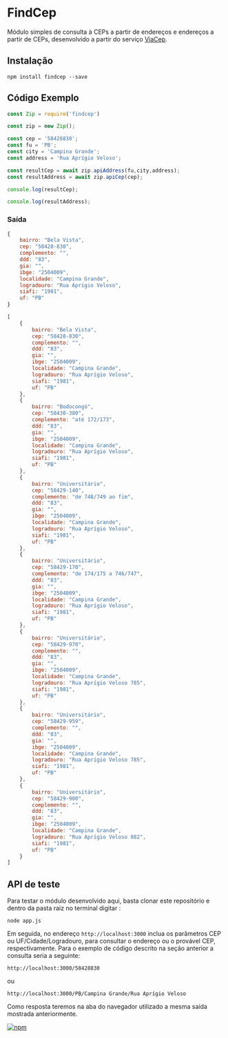 # FindCep

Módulo simples de consulta à CEPs a partir de endereços e endereços a partir de CEPs, desenvolvido a partir do serviço [ViaCep](https://viacep.com.br/).

## Instalação

```
npm install findcep --save
```

## Código Exemplo

```javascript
const Zip = require('findcep')

const zip = new Zip();

const cep = '58428830';
const fu = 'PB';
const city = 'Campina Grande';
const address = 'Rua Aprígio Veloso';

const resultCep = await zip.apiAddress(fu,city,address);
const resultAddress = await zip.apiCep(cep);

console.log(resultCep);

console.log(resultAddress);

```

### Saída

```javascript
{
    bairro: "Bela Vista", 
    cep: "58428-830", 
    complemento: "", 
    ddd: "83", 
    gia: "", 
    ibge: "2504009", 
    localidade: "Campina Grande", 
    logradouro: "Rua Aprígio Veloso", 
    siafi: "1981", 
    uf: "PB"
}

[
    {
        bairro: "Bela Vista", 
        cep: "58428-830", 
        complemento: "", 
        ddd: "83", 
        gia: "", 
        ibge: "2504009", 
        localidade: "Campina Grande", 
        logradouro: "Rua Aprígio Veloso", 
        siafi: "1981", 
        uf: "PB"
    }, 
    {
        bairro: "Bodocongó", 
        cep: "58430-380", 
        complemento: "até 172/173", 
        ddd: "83", 
        gia: "", 
        ibge: "2504009", 
        localidade: "Campina Grande", 
        logradouro: "Rua Aprígio Veloso", 
        siafi: "1981", 
        uf: "PB"
    }, 
    {
        bairro: "Universitário", 
        cep: "58429-140", 
        complemento: "de 748/749 ao fim", 
        ddd: "83", 
        gia: "", 
        ibge: "2504009", 
        localidade: "Campina Grande", 
        logradouro: "Rua Aprígio Veloso", 
        siafi: "1981", 
        uf: "PB"
    }, 
    {
        bairro: "Universitário", 
        cep: "58429-170", 
        complemento: "de 174/175 a 746/747", 
        ddd: "83", 
        gia: "", 
        ibge: "2504009", 
        localidade: "Campina Grande", 
        logradouro: "Rua Aprígio Veloso", 
        siafi: "1981", 
        uf: "PB"
    }, 
    {
        bairro: "Universitário", 
        cep: "58429-970", 
        complemento: "", 
        ddd: "83", 
        gia: "", 
        ibge: "2504009", 
        localidade: "Campina Grande", 
        logradouro: "Rua Aprígio Veloso 785", 
        siafi: "1981", 
        uf: "PB"
    }, 
    {
        bairro: "Universitário", 
        cep: "58429-959", 
        complemento: "", 
        ddd: "83", 
        gia: "", 
        ibge: "2504009", 
        localidade: "Campina Grande", 
        logradouro: "Rua Aprígio Veloso 785", 
        siafi: "1981", 
        uf: "PB"
    }, 
    {
        bairro: "Universitário", 
        cep: "58429-900", 
        complemento: "", 
        ddd: "83", 
        gia: "", 
        ibge: "2504009", 
        localidade: "Campina Grande", 
        logradouro: "Rua Aprígio Veloso 882", 
        siafi: "1981", 
        uf: "PB"
    }
]

```

## API de teste

Para testar o módulo desenvolvido aqui, basta clonar este repositório e dentro da pasta raiz no terminal digitar :

```
node app.js
```
Em seguida, no endereço `http://localhost:3000` inclua os parãmetros CEP ou UF/Cidade/Logradouro, para consultar o endereço ou o provável CEP, respectivamente. Para o exemplo de código descrito na seção anterior a consulta seria a seguinte:

```
http://localhost:3000/58428830
```
ou

```
http://localhost:3000/PB/Campina Grande/Rua Aprígio Veloso
```
Como resposta teremos na aba do navegador utilizado a mesma saída mostrada anteriormente.

[![npm](https://img.shields.io/npm/l/express.svg)](https://github.com/tiago-clementino/findcep/blob/master/LICENSE)<br />
